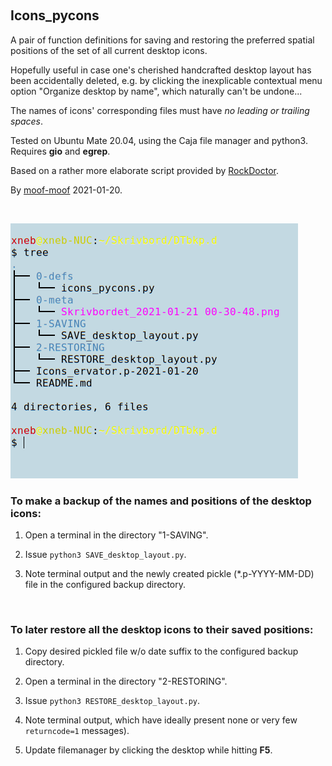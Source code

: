     

&nbsp;


## Icons_pycons
A pair of function definitions for saving and restoring the preferred spatial positions of the set of all current desktop icons.

Hopefully useful in case one's cherished handcrafted desktop layout has been 
accidentally deleted, e.g. by clicking the inexplicable contextual menu 
option "Organize desktop by name", which naturally can't be undone...

The names of icons' corresponding files must have *no leading or trailing spaces*.

Tested on Ubuntu Mate 20.04, using the Caja file manager and python3. 
Requires **gio** and **egrep**.


Based on a rather more elaborate script provided by [RockDoctor](https://www.linuxquestions.org/questions/attachment.php?attachmentid=35284&d=1610746200).

By [moof-moof](https://github.com/moof-moof?tab=repositories) 2021-01-20.


&nbsp;


![](./img/Tree_2021-01-22_00-47-48.png)


### To make a backup of the names and positions of the desktop icons:
    
1)  Open a terminal in the directory "1-SAVING".
    
2)  Issue `python3 SAVE_desktop_layout.py`.
    
3)  Note terminal output and the newly created pickle (*.p-YYYY-MM-DD) file in the configured backup directory.

&nbsp;


### To later restore all the desktop icons to their saved positions:
   
1)  Copy desired pickled file w/o date suffix to the configured backup directory.
    
2)  Open a terminal in the directory "2-RESTORING".
    
3)  Issue `python3 RESTORE_desktop_layout.py`.
    
4)  Note terminal output, which have ideally present none or very few `returncode=1` messages).
    
5)  Update filemanager by clicking the desktop while hitting **F5**.
    


